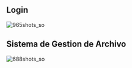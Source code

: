 ## Login

![965shots_so](https://github.com/YomalD12/Sistema-Gestion-Archivos/assets/84255489/03d7edea-2079-4f3a-bf3f-502895beb722)


## Sistema de Gestion de Archivo

![688shots_so](https://github.com/YomalD12/Sistema-Gestion-Archivos/assets/84255489/bb879364-cd90-402e-8be8-696358e7a5a9)
